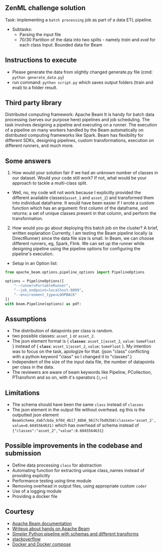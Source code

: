 ## ZenML challenge solution

Task: implementing a `batch processing` job as part of a data ETL pipeline. 

- Subtasks:
  - Parsing the input file
  - 70/30 Partition of the data into two splits - namely *train* and *eval* for each class
Input: Bounded data for Beam 

## Instructions to execute
- Please generate the data from slightly changed generate.py file (cmd: `python generate_data.py`)
- run command: `python script.py` which saves output folders (train and eval) to a folder result.

## Third party library
Distributed computing framework: Apache Beam
It is handy for batch data processing (serves our purpose here) pipelines and job scheduling. The task involves designing a pipeline and executing on a runner. The execution of a pipeline on many workers handled by the Beam automatically on distributed computing frameworks like Spark. Beam has flexibility for different SDKs, designing pipelines, custom transformations, execution on different runners, and much more.  

## Some answers
1) How would your solution fair if we had an unknown number of classes in our dataset. Would your code still work? If not, what would be your approach to tackle a multi-class split. 
- Well, no, my code will not work because I explicitly provided the different available classes(`asset_1` and `asset_2`) and transformed them into individual dataframe. It would have been easier if I wrote a custom function which has an argument: first column of the dataframe, and returns: a set of unique classes present in that column, and perform the transformation. 
   
2) How would you go about deploying this batch job on the cluster? A brief, written explanation 
Currently, I am testing the Beam pipeline locally (a DirectRunner) since the data file size is small. In Beam, we can choose different runners, eg, Spark, Flink. We can set up the runner while designing pipeline using the pipeline options for configuring the pipeline's execution.  
- Setup in an Option list:

```python
from apache_beam.options.pipeline_options import PipelineOptions

options = PipelineOptions([
    "--runner=PortableRunner",
    "--job_endpoint=localhost:8099",
    "--environment_type=LOOPBACK"
])
with beam.Pipeline(options) as pdf:
```

## Assumptions
- The distribution of datapoints per class is random.
- two possible classes: `asset_1` or `asset_2`. 
- The json element format is { **`classes`**: `asset_1|asset_2`, `value`: `SomeFloat` } instead of { **`class`**: `asset_1|asset_2`, `value`: `SomeFloat` }. My intention was to focus on the task, apologize for that. (json "class" conflicting with a python keyword "class" so I changed it to "classes".)
- Independent of the size of the input data file, the number of datapoints per class in the data.
- The reviewers are aware of beam keywords like Pipeline, PCollection, PTransform and so on, with it's operators (`|`,`>>`)

## Limitations
 - The schema should have been the same `class` instead of `classes`
 - The json element in the output file without overhead. eg this is the outputted json element `BeamSchema_da67cbda_bf0d_4b17_88b6_9617c7bd92b8(classes='asset_2', value=0.6045564631)` which has overhead of schema instead of `{"classes":"asset_2","value":0.6045564631}`

## Possible improvements in the codebase and submission
 - Define data processing `class` for abstraction
 - Automating function for extracting unique class_names instead of providing explicitly
 - Performance testing using time module
 - Removing overhead in output files, using appropriate custom `coder`
 - Use of a logging module
 - Providing a docker file

## Courtesy

- [Apache Beam documentation](https://beam.apache.org)
- [Writeup about hands on Apache Beam](https://towardsdatascience.com/hands-on-apache-beam-building-data-pipelines-in-python-6548898b66a5)
- [Simpler Python pipeline with schemas and different transforms](https://www.youtube.com/watch?v=zx4p-UNSmrA&t=336s)
- [stackoverflow](stackoverflow.com/)
- [Docker and Docker compose](https://0x0ece.medium.com/a-quick-demo-of-apache-beam-with-docker-da98b99a502a) 
